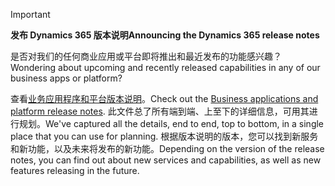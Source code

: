 > [!IMPORTANT]
> <span data-ttu-id="13bb8-101">**发布 Dynamics 365 版本说明**</span><span class="sxs-lookup"><span data-stu-id="13bb8-101">**Announcing the Dynamics 365 release notes**</span></span>
>
> <span data-ttu-id="13bb8-102">是否对我们的任何商业应用或平台即将推出和最近发布的功能感兴趣？</span><span class="sxs-lookup"><span data-stu-id="13bb8-102">Wondering about upcoming and recently released capabilities in any of our business apps or platform?</span></span> 
> 
> <span data-ttu-id="13bb8-103">查看[业务应用程序和平台版本说明](https://go.microsoft.com/fwlink/?linkid=2010158)。</span><span class="sxs-lookup"><span data-stu-id="13bb8-103">Check out the [Business applications and platform release notes](https://go.microsoft.com/fwlink/?linkid=2010158).</span></span> <span data-ttu-id="13bb8-104">此文件总了所有端到端、上至下的详细信息，可用其进行规划。</span><span class="sxs-lookup"><span data-stu-id="13bb8-104">We've captured all the details, end to end, top to bottom, in a single place that you can use for planning.</span></span> <span data-ttu-id="13bb8-105">根据版本说明的版本，您可以找到新服务和新功能，以及未来将发布的新功能。</span><span class="sxs-lookup"><span data-stu-id="13bb8-105">Depending on the version of the release notes, you can find out about new services and capabilities, as well as new features releasing in the future.</span></span>
